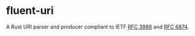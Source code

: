 # fluent-uri

A Rust URI parser and producer compliant to IETF [RFC 3986] and [RFC 6874].

[RFC 3986]: https://datatracker.ietf.org/doc/html/rfc3986/
[RFC 6874]: https://datatracker.ietf.org/doc/html/rfc6874/